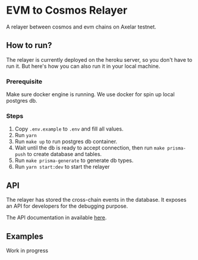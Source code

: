# EVM to Cosmos Relayer

A relayer between cosmos and evm chains on Axelar testnet.

## How to run?

The relayer is currently deployed on the heroku server, so you don't have to run it. But here's how you can also run it in your local machine.

### Prerequisite

Make sure docker engine is running. We use docker for spin up local postgres db.

### Steps

1. Copy `.env.example` to `.env` and fill all values.
2. Run `yarn`
3. Run `make up` to run postgres db container.
4. Wait until the db is ready to accept connection, then run `make prisma-push` to create database and tables.
5. Run `make prisma-generate` to generate db types.
6. Run `yarn start:dev` to start the relayer

## API

The relayer has stored the cross-chain events in the database. It exposes an API for developers for the debugging purpose.

The API documentation in available [here](https://evm-cosmos-relayer-testnet.herokuapp.com/documentation).

## Examples

Work in progress
